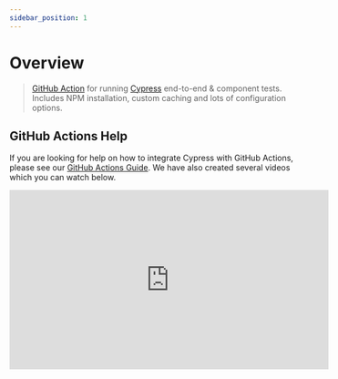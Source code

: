 ```yaml
---
sidebar_position: 1
---
```


# Overview

> [GitHub Action](https://help.github.com/en/actions) for running [Cypress](https://www.cypress.io) end-to-end & component tests. Includes NPM installation, custom caching and lots of configuration options.

## GitHub Actions Help

If you are looking for help on how to integrate Cypress with GitHub Actions, please see our [GitHub Actions Guide](https://docs.cypress.io/guides/continuous-integration/github-actions). We have also created several videos which you can watch below.

<iframe width="560" height="315" src="https://youtube.com/embed/videoseries?list=PL8GlT7H3xOcLJMIPhxlZ8W9kgbeMqW7cH" title="YouTube video player" frameborder="0" allow="accelerometer; autoplay; clipboard-write; encrypted-media; gyroscope; picture-in-picture" allowfullscreen></iframe>
